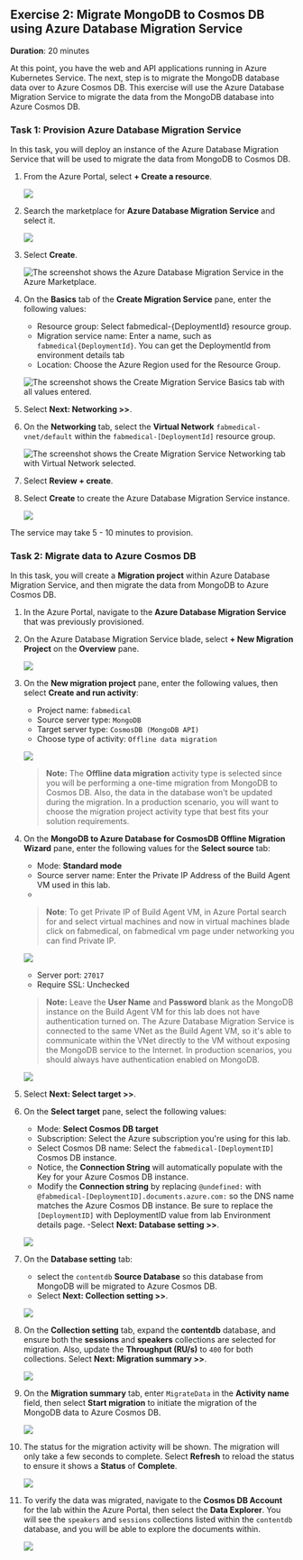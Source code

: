 ## Exercise 2: Migrate MongoDB to Cosmos DB using Azure Database Migration Service

**Duration**: 20 minutes

At this point, you have the web and API applications running in Azure Kubernetes Service. The next, step is to migrate the MongoDB database data over to Azure Cosmos DB. This exercise will use the Azure Database Migration Service to migrate the data from the MongoDB database into Azure Cosmos DB.

### Task 1: Provision Azure Database Migration Service

In this task, you will deploy an instance of the Azure Database Migration Service that will be used to migrate the data from MongoDB to Cosmos DB.

1. From the Azure Portal, select **+ Create a resource**.

    ![](media/createresource.png)

2. Search the marketplace for **Azure Database Migration Service** and select it.

    ![](media/searchdms.png)

3. Select **Create**.

    ![The screenshot shows the Azure Database Migration Service in the Azure Marketplace.](media/create-dms.png "Azure Database Migration Service")

4. On the **Basics** tab of the **Create Migration Service** pane, enter the following values:

    - Resource group: Select fabmedical-{DeploymentId} resource group.
    - Migration service name: Enter a name, such as `fabmedical{DeploymentId}`. You can get the DeploymentId from environment details tab
    - Location: Choose the Azure Region used for the Resource Group.

    ![The screenshot shows the Create Migration Service Basics tab with all values entered.](media/dms-basic.png "Create Migration Basics Tab")

5. Select **Next: Networking >>**.

6. On the **Networking** tab, select the **Virtual Network** `fabmedical-vnet/default` within the `fabmedical-[DeploymentId]` resource group.

    ![The screenshot shows the Create Migration Service Networking tab with Virtual Network selected.](media/dms-networking.png "Create Migration Service Networking tab")

7. Select **Review + create**. 

8. Select **Create** to create the Azure Database Migration Service instance.

    ![](media/dms-create.png)

The service may take 5 - 10 minutes to provision.

### Task 2: Migrate data to Azure Cosmos DB

In this task, you will create a **Migration project** within Azure Database Migration Service, and then migrate the data from MongoDB to Azure Cosmos DB.

1. In the Azure Portal, navigate to the **Azure Database Migration Service** that was previously provisioned.

2. On the Azure Database Migration Service blade, select **+ New Migration Project** on the **Overview** pane.

    ![](media/newmigrationproject.png)

3. On the **New migration project** pane, enter the following values, then select **Create and run activity**:

    - Project name: `fabmedical`
    - Source server type: `MongoDB`
    - Target server type: `CosmosDB (MongoDB API)`
    - Choose type of activity: `Offline data migration`

    ![](media/createandrunactivity.png)

    > **Note:** The **Offline data migration** activity type is selected since you will be performing a one-time migration from MongoDB to Cosmos DB. Also, the data in the database won't be updated during the migration. In a production scenario, you will want to choose the migration project activity type that best fits your solution requirements.

4. On the **MongoDB to Azure Database for CosmosDB Offline Migration Wizard** pane, enter the following values for the **Select source** tab:

    - Mode: **Standard mode**
    - Source server name: Enter the Private IP Address of the Build Agent VM used in this lab.
    - 
    > **Note**: To get Private IP of Build Agent VM, in Azure Portal search for and select virtual machines and now in virtual machines blade click on fabmedical, on fabmedical vm page under networking you can find Private IP.
    
    ![](media/buildagentip.png)
    
    - Server port: `27017`
    - Require SSL: Unchecked

    > **Note:** Leave the **User Name** and **Password** blank as the MongoDB instance on the Build Agent VM for this lab does not have authentication turned on. The Azure Database Migration Service is connected to the same VNet as the Build Agent VM, so it's able to communicate within the VNet directly to the VM without exposing the MongoDB service to the Internet. In production scenarios, you should always have authentication enabled on MongoDB.

    ![](media/dmsselectsource.png)

5. Select **Next: Select target >>**.

6. On the **Select target** pane, select the following values:

    - Mode: **Select Cosmos DB target**
    - Subscription: Select the Azure subscription you're using for this lab.
    - Select Cosmos DB name: Select the `fabmedical-[DeploymentID]` Cosmos DB instance.
    - Notice, the **Connection String** will automatically populate with the Key for your Azure Cosmos DB instance.    
    - Modify the **Connection string** by replacing `@undefined:` with `@fabmedical-[DeploymentID].documents.azure.com:` so the DNS name matches the Azure Cosmos DB instance. Be sure to replace the `[DeploymentID]` with DeploymentID value from lab Environment details page.
    -Select **Next: Database setting >>**.

    ![](media/dmsselecttarget.png)

7. On the **Database setting** tab:
    - select the `contentdb` **Source Database** so this database from MongoDB will be migrated to Azure Cosmos DB.    
    - Select **Next: Collection setting >>**.

    ![](media/dmsdatabasesetting.png)

9. On the **Collection setting** tab, expand the **contentdb** database, and ensure both the **sessions** and **speakers** collections are selected for migration. Also, update the **Throughput (RU/s)** to `400` for both collections. Select **Next: Migration summary >>**.

    ![](media/dmscollectionsetting.png)

11. On the **Migration summary** tab, enter `MigrateData` in the **Activity name** field, then select **Start migration** to initiate the migration of the MongoDB data to Azure Cosmos DB. 

    ![](media/dmsmigrationsummary.png)

14. The status for the migration activity will be shown. The migration will only take a few seconds to complete. Select **Refresh** to reload the status to ensure it shows a **Status** of **Complete**.

    ![](media/dmsmigratecomplete.png)

15. To verify the data was migrated, navigate to the **Cosmos DB Account** for the lab within the Azure Portal, then select the **Data Explorer**. You will see the `speakers` and `sessions` collections listed within the `contentdb` database, and you will be able to explore the documents within.

    ![](media/dmsconfirmdataincosmosdb.png)

